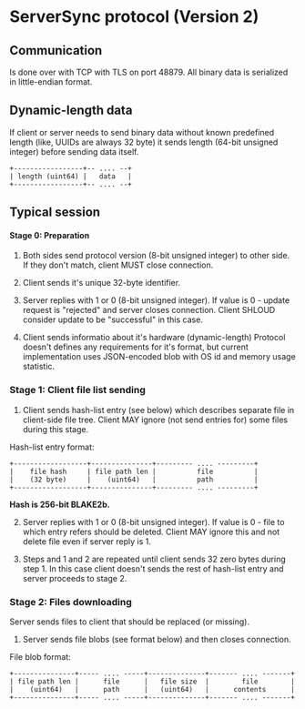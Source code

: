 # ServerSync protocol (Version 2)

## Communication

Is done over with TCP with TLS on port 48879.
All binary data is serialized in little-endian format.

## Dynamic-length data

If client or server needs to send binary data without known predefined length
(like, UUIDs are always 32 byte) it sends length (64-bit unsigned integer)
before sending data itself.

```
+-----------------+-- .... --+
| length (uint64) |   data   |
+-----------------+-- .... --+
```

## Typical session

#### Stage 0: Preparation

1. Both sides send protocol version (8-bit unsigned integer) to other side.
   If they don't match, client MUST close connection.

2. Client sends it's unique 32-byte identifier.

3. Server replies with 1 or 0 (8-bit unsigned integer).
   If value is 0 - update request is "rejected" and 
   server closes connection. Client SHLOUD consider update
   to be "successful" in this case.

3. Client sends informatio about it's hardware (dynamic-length)
   Protocol doesn't defines any requirements for it's format, but
   current implementation uses JSON-encoded blob with OS id and 
   memory usage statistic.

### Stage 1: Client file list sending

1. Client sends hash-list entry (see below) which describes separate file in client-side file tree.
   Client MAY ignore (not send entries for) some files during this stage.

Hash-list entry format:
```
+------------------+---------------+--------- .... ---------+
|    file hash     | file path len |          file          |
|    (32 byte)     |    (uint64)   |          path          |
+------------------+---------------+--------- .... ---------+
```
**Hash is 256-bit BLAKE2b.**

2. Server replies with 1 or 0 (8-bit unsigned integer).
   If value is 0 - file to which entry refers should be deleted.
   Client MAY ignore this and not delete file even if server reply is 1.

3. Steps and 1 and 2 are repeated until client sends 32 zero bytes during step 1.
   In this case client doesn't sends the rest of hash-list entry and server
   proceeds to stage 2.

### Stage 2: Files downloading

Server sends files to client that should be replaced (or missing).

1. Server sends file blobs (see format below) and then closes connection.

File blob format:
```
+---------------+----- .... -----+--------------+------- .... -------+
| file path len |      file      |   file size  |        file        |
|    (uint64)   |      path      |   (uint64)   |      contents      |
+---------------+----- .... -----+--------------+------- .... -------+
```
